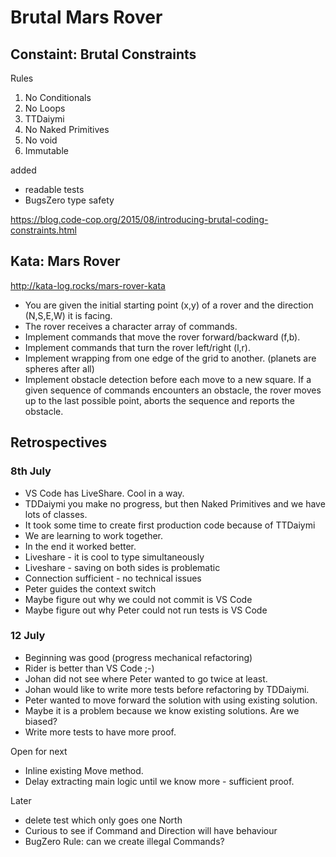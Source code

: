 # Brutal Mars Rover

## Constaint: Brutal Constraints

Rules

1. No Conditionals
1. No Loops
1. TTDaiymi 
1. No Naked Primitives
1. No void
1. Immutable

added

* readable tests
* BugsZero type safety

https://blog.code-cop.org/2015/08/introducing-brutal-coding-constraints.html

## Kata: Mars Rover

http://kata-log.rocks/mars-rover-kata

* You are given the initial starting point (x,y) of a rover and the direction (N,S,E,W) it is facing.
* The rover receives a character array of commands.
* Implement commands that move the rover forward/backward (f,b).
* Implement commands that turn the rover left/right (l,r).
* Implement wrapping from one edge of the grid to another. (planets are spheres after all)
* Implement obstacle detection before each move to a new square. If a given sequence of commands encounters an obstacle, the rover moves up to the last possible point, aborts the sequence and reports the obstacle.

## Retrospectives

### 8th July

* VS Code has LiveShare. Cool in a way.
* TDDaiymi you make no progress, but then Naked Primitives and we have lots of classes.
* It took some time to create first production code because of TTDaiymi
* We are learning to work together.
* In the end it worked better.
* Liveshare - it is cool to type simultaneously
* Liveshare - saving on both sides is problematic
* Connection sufficient - no technical issues
* Peter guides the context switch
* Maybe figure out why we could not commit is VS Code
* Maybe figure out why Peter could not run tests is VS Code

### 12 July

* Beginning was good (progress mechanical refactoring)
* Rider is better than VS Code ;-)
* Johan did not see where Peter wanted to go twice at least.
* Johan would like to write more tests before refactoring by TDDaiymi.
* Peter wanted to move forward the solution with using existing solution.
* Maybe it is a problem because we know existing solutions. Are we biased?
* Write more tests to have more proof.

Open for next

* Inline existing Move method.
* Delay extracting main logic until we know more - sufficient proof.

Later

* delete test which only goes one North
* Curious to see if Command and Direction will have behaviour
* BugZero Rule: can we create illegal Commands?
